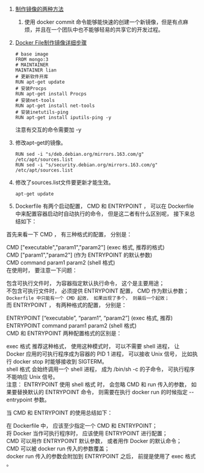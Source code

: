 1. [制作镜像的两种方法](https://blog.csdn.net/kity9420/article/details/75717091)      
    1. 使用 docker commit 命令能够能快速的创建一个新镜像，但是有点麻烦，并且在一个团队中也不能够轻易的共享它的开发过程。 
1. [Docker File制作镜像详细步骤](https://www.cnblogs.com/jsonhc/p/7767669.html)    
    ```
    # base image
    FROM mongo:3
    # MAINTAINER
    MAINTAINER lian
    # 更新软件开库
    RUN apt-get update
    # 安装Procps
    RUN apt-get install Procps
    # 安装net-tools
    RUN apt-get install net-tools   
    # 安装inetutils-ping 
    RUN apt-get install iputils-ping -y
    ```    
    注意有交互的命令需要加 -y   
1. 修改apt-get的镜像。   
    ```
    RUN sed -i "s/deb.debian.org/mirrors.163.com/g" /etc/apt/sources.list
    RUN sed -i "s/security.debian.org/mirrors.163.com/g" /etc/apt/sources.list
    ```   
1. 修改了sources.list文件要更新才能生效。  
    ```
    apt-get update
    ```

1. Dockerfile 有两个启动配置， CMD 和 ENTRYPOINT ， 可以在 Dockerfile 中来配置容器启动时自动执行的命令， 但是这二者有什么区别呢， 接下来总结如下：

首先来看一下 CMD ， 有三种格式的配置， 分别是：

CMD ["executable","param1","param2"] (exec 格式, 推荐的格式)   
CMD ["param1","param2"] (作为 ENTRYPOINT 的默认参数)   
CMD command param1 param2 (shell 格式)   
在使用时， 要注意一下问题：

包含可执行文件时， 为容器指定默认执行命令， 这个是主要用途；   
不包含可执行文件时， 必须提供 ENTRYPOINT 配置， CMD 作为默认参数；   
`Dockerfile 中只能有一个 CMD 起效， 如果出现了多个， 则最后一个起效；`   
而 ENTRYPOINT ， 有两种格式的配置， 分别是：   

ENTRYPOINT [“executable”, “param1”, “param2”] (exec 格式, 推荐)   
ENTRYPOINT command param1 param2 (shell 格式)   
CMD 和 ENTRYPOINT 两种配置格式的区别是：   

exec 格式 推荐这种格式， 使用这种模式时， 可以不需要 shell 进程， 让 Docker 应用的可执行程序成为容器的 PID 1 进程， 可以接收 Unix 信号， 比如执行 docker stop <container> 时能够接收到 SIGTERM。   
shell 格式 会始终调用一个 shell 进程， 成为 /bin/sh -c 的子命令， 可执行程序不能响应 Unix 信号。    
注意： ENTRYPOINT 使用 shell 格式 时， 会忽略 CMD 和 run 传入的参数， 如果要替换默认的 ENTRYPOINT 命令， 则需要在执行 docker run 的时候指定 --entrypoint 参数。   

当 CMD 和 ENTRYPOINT 的使用总结如下：   

在 Dockerfile 中， 应该至少指定一个 CMD 和 ENTRYPOINT；   
将 Docker 当作可执行程序时， 应该使用 ENTRYPOINT 进行配置；   
CMD 可以用作 ENTRYPOINT 默认参数， 或者用作 Docker 的默认命令；   
CMD 可以被 docker run 传入的参数覆盖；    
docker run 传入的参数会附加到 ENTRYPOINT 之后， 前提是使用了 exec 格式 。   
